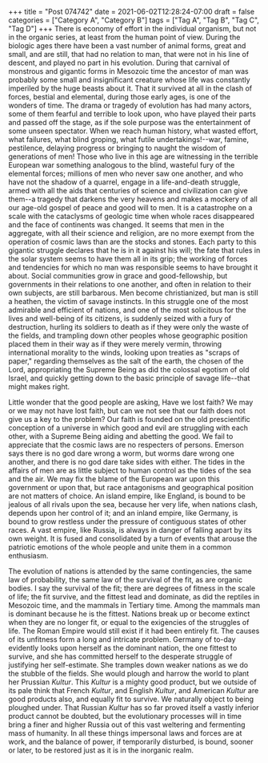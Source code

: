 +++
title = "Post 074742"
date = 2021-06-02T12:28:24-07:00
draft = false
categories = ["Category A", "Category B"]
tags = ["Tag A", "Tag B", "Tag C", "Tag D"]
+++
There is economy of effort in the individual organism, but not in the organic series, at least from the human point of view. During the biologic ages there have been a vast number of animal forms, great and small, and are still, that had no relation to man, that were not in his line of descent, and played no part in his evolution. During that carnival of monstrous and gigantic forms in Mesozoic time the ancestor of man was probably some small and insignificant creature whose life was constantly imperiled by the huge beasts about it. That it survived at all in the clash of forces, bestial and elemental, during those early ages, is one of the wonders of time. The drama or tragedy of evolution has had many actors, some of them fearful and terrible to look upon, who have played their parts and passed off the stage, as if the sole purpose was the entertainment of some unseen spectator. When we reach human history, what wasted effort, what failures, what blind groping, what futile undertakings!--war, famine, pestilence, delaying progress or bringing to naught the wisdom of generations of men! Those who live in this age are witnessing in the terrible European war something analogous to the blind, wasteful fury of the elemental forces; millions of men who never saw one another, and who have not the shadow of a quarrel, engage in a life-and-death struggle, armed with all the aids that centuries of science and civilization can give them--a tragedy that darkens the very heavens and makes a mockery of all our age-old gospel of peace and good will to men. It is a catastrophe on a scale with the cataclysms of geologic time when whole races disappeared and the face of continents was changed. It seems that men in the aggregate, with all their science and religion, are no more exempt from the operation of cosmic laws than are the stocks and stones. Each party to this gigantic struggle declares that he is in it against his will; the fate that rules in the solar system seems to have them all in its grip; the working of forces and tendencies for which no man was responsible seems to have brought it about. Social communities grow in grace and good-fellowship, but governments in their relations to one another, and often in relation to their own subjects, are still barbarous. Men become christianized, but man is still a heathen, the victim of savage instincts. In this struggle one of the most admirable and efficient of nations, and one of the most solicitous for the lives and well-being of its citizens, is suddenly seized with a fury of destruction, hurling its soldiers to death as if they were only the waste of the fields, and trampling down other peoples whose geographic position placed them in their way as if they were merely vermin, throwing international morality to the winds, looking upon treaties as "scraps of paper," regarding themselves as the salt of the earth, the chosen of the Lord, appropriating the Supreme Being as did the colossal egotism of old Israel, and quickly getting down to the basic principle of savage life--that might makes right.

Little wonder that the good people are asking, Have we lost faith? We may or we may not have lost faith, but can we not see that our faith does not give us a key to the problem? Our faith is founded on the old prescientific conception of a universe in which good and evil are struggling with each other, with a Supreme Being aiding and abetting the good. We fail to appreciate that the cosmic laws are no respecters of persons. Emerson says there is no god dare wrong a worm, but worms dare wrong one another, and there is no god dare take sides with either. The tides in the affairs of men are as little subject to human control as the tides of the sea and the air. We may fix the blame of the European war upon this government or upon that, but race antagonisms and geographical position are not matters of choice. An island empire, like England, is bound to be jealous of all rivals upon the sea, because her very life, when nations clash, depends upon her control of it; and an inland empire, like Germany, is bound to grow restless under the pressure of contiguous states of other races. A vast empire, like Russia, is always in danger of falling apart by its own weight. It is fused and consolidated by a turn of events that arouse the patriotic emotions of the whole people and unite them in a common enthusiasm.

The evolution of nations is attended by the same contingencies, the same law of probability, the same law of the survival of the fit, as are organic bodies. I say the survival of the fit; there are degrees of fitness in the scale of life; the fit survive, and the fittest lead and dominate, as did the reptiles in Mesozoic time, and the mammals in Tertiary time. Among the mammals man is dominant because he is the fittest. Nations break up or become extinct when they are no longer fit, or equal to the exigencies of the struggles of life. The Roman Empire would still exist if it had been entirely fit. The causes of its unfitness form a long and intricate problem. Germany of to-day evidently looks upon herself as the dominant nation, the one fittest to survive, and she has committed herself to the desperate struggle of justifying her self-estimate. She tramples down weaker nations as we do the stubble of the fields. She would plough and harrow the world to plant her Prussian _Kultur_. This _Kultur_ is a mighty good product, but we outside of its pale think that French _Kultur_, and English _Kultur_, and American _Kultur_ are good products also, and equally fit to survive. We naturally object to being ploughed under. That Russian _Kultur_ has so far proved itself a vastly inferior product cannot be doubted, but the evolutionary processes will in time bring a finer and higher Russia out of this vast weltering and fermenting mass of humanity. In all these things impersonal laws and forces are at work, and the balance of power, if temporarily disturbed, is bound, sooner or later, to be restored just as it is in the inorganic realm.

